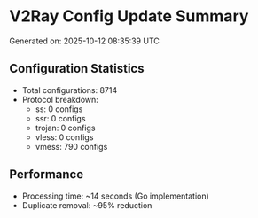 # V2Ray Config Update Summary
Generated on: 2025-10-12 08:35:39 UTC

## Configuration Statistics
- Total configurations: 8714
- Protocol breakdown:
  - ss: 0 configs
  - ssr: 0 configs
  - trojan: 0 configs
  - vless: 0 configs
  - vmess: 790 configs

## Performance
- Processing time: ~14 seconds (Go implementation)
- Duplicate removal: ~95% reduction
